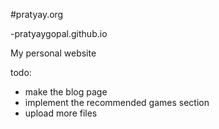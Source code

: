 #pratyay.org 

-pratyaygopal.github.io

My personal website 

todo:

- make the blog page
- implement the recommended games section
- upload more files
